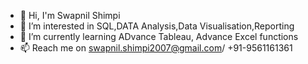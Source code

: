 - 👋 Hi, I'm Swapnil Shimpi
- 👀 I’m interested in SQL,DATA Analysis,Data Visualisation,Reporting
- 🌱 I’m currently learning ADvance Tableau, Advance Excel functions
- 📫 Reach me on swapnil.shimpi2007@gmail.com/ +91-9561161361

<!---
Ss0061933/Ss0061933 is a ✨ special ✨ repository because its `README.md` (this file) appears on your GitHub profile.
You can click the Preview link to take a look at your changes.
--->
